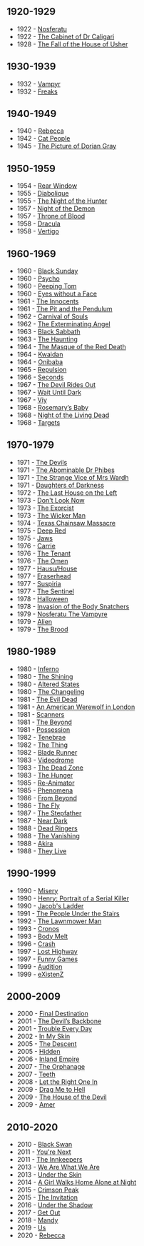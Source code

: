 ## 1920-1929
* 1922 - [Nosferatu](https://www.youtube.com/watch?v=FC6jFoYm3xs)
* 1922 - [The Cabinet of Dr Caligari](https://www.youtube.com/watch?v=4Dm6vUjxsz0)
* 1928 - [The Fall of the House of Usher](https://www.youtube.com/watch?v=mxjCWleWXf4)

## 1930-1939
* 1932 - [Vampyr](https://www.youtube.com/watch?v=pz5aW_IqmMw)
* 1932 - [Freaks](https://www.youtube.com/watch?v=vJVXTKkjsxA)

## 1940-1949
* 1940 - [Rebecca](https://www.youtube.com/watch?v=t3YJcW2UQiw)
* 1942 - [Cat People](https://www.youtube.com/watch?v=y7iL_9sbpV4)
* 1945 - [The Picture of Dorian Gray](https://www.youtube.com/watch?v=SVo86D_uw0A)

## 1950-1959
* 1954 - [Rear Window](https://www.youtube.com/watch?v=m01YktiEZCw)
* 1955 - [Diabolique](https://www.youtube.com/watch?v=AKB4CFmMMvQ)
* 1955 - [The Night of the Hunter](https://www.youtube.com/watch?v=6LuSu5ZWmyg)
* 1957 - [Night of the Demon](https://www.youtube.com/watch?v=jFlzcyd0yqA)
* 1957 - [Throne of Blood](https://www.youtube.com/watch?v=2-72oaAS9hc)
* 1958 - [Dracula](https://www.youtube.com/watch?v=MDTxHg7wyP0)
* 1958 - [Vertigo](https://www.youtube.com/watch?v=Z5jvQwwHQNY)

## 1960-1969
* 1960 - [Black Sunday](https://www.youtube.com/watch?v=mjGX72iCzmI)
* 1960 - [Psycho](https://www.youtube.com/watch?v=HjI1Of2lfhs)
* 1960 - [Peeping Tom](https://www.youtube.com/watch?v=nAqEn6JS-oM)
* 1960 - [Eyes without a Face](https://www.youtube.com/watch?v=2BY6syEApk8)
* 1961 - [The Innocents](https://www.youtube.com/watch?v=aOsF0S65RR0)
* 1961 - [The Pit and the Pendulum](https://www.youtube.com/watch?v=QChBy15UiTs)
* 1962 - [Carnival of Souls](https://www.youtube.com/watch?v=VQ0PeAQFeSg)
* 1962 - [The Exterminating Angel](https://www.youtube.com/watch?v=ERHL5nzEMmM)
* 1963 - [Black Sabbath](https://www.youtube.com/watch?v=JO8LJjLjncc)
* 1963 - [The Haunting](https://www.youtube.com/watch?v=AeAzGxWlEcg)
* 1964 - [The Masque of the Red Death](https://www.youtube.com/watch?v=vCUtm7mCF4I)
* 1964 - [Kwaidan](https://www.youtube.com/watch?v=MP8nwNvfNno)
* 1964 - [Onibaba](https://www.youtube.com/watch?v=sknsvtX68yw)
* 1965 - [Repulsion](https://www.youtube.com/watch?v=L8O-EFHbfp8)
* 1966 - [Seconds](https://www.youtube.com/watch?v=wHHhJ96646M)
* 1967 - [The Devil Rides Out](https://www.youtube.com/watch?v=LCZnuo1vuWU)
* 1967 - [Wait Until Dark](https://www.youtube.com/watch?v=MKeTME_tRUI)
* 1967 - [Viy](https://www.youtube.com/watch?v=HaVWeY_oDKw)
* 1968 - [Rosemary’s Baby](https://www.youtube.com/watch?v=NoXLXMbOgiU)
* 1968 - [Night of the Living Dead](https://www.youtube.com/watch?v=3BlIaesq4Mg)
* 1968 - [Targets](https://www.youtube.com/watch?v=oiSc3xAXX5g)

## 1970-1979
* 1971 - [The Devils](https://www.youtube.com/watch?v=tPConeKY3WA)
* 1971 - [The Abominable Dr Phibes](https://www.youtube.com/watch?v=sxnr9xycVLo)
* 1971 - [The Strange Vice of Mrs Wardh](https://www.youtube.com/watch?v=mqeTmeU1azw)
* 1971 - [Daughters of Darkness](https://www.youtube.com/watch?v=DYEKxAtcA8M)
* 1972 - [The Last House on the Left](https://www.youtube.com/watch?v=8W9KPhmYYtg)
* 1973 - [Don't Look Now](https://www.youtube.com/watch?v=AUWB-Kw4FiM)
* 1973 - [The Exorcist](https://www.youtube.com/watch?v=YDGw1MTEe9k)
* 1973 - [The Wicker Man](https://www.youtube.com/watch?v=a-tDnavDCwI)
* 1974 - [Texas Chainsaw Massacre](https://www.youtube.com/watch?v=l88omZtzw9w)
* 1975 - [Deep Red](https://www.youtube.com/watch?v=apdrNHcLUd8)
* 1975 - [Jaws](https://www.youtube.com/watch?v=U1fu_sA7XhE)
* 1976 - [Carrie](https://www.youtube.com/watch?v=YuO26oJQLVs)
* 1976 - [The Tenant](https://www.youtube.com/watch?v=2Y-4rJJw554)
* 1976 - [The Omen](https://www.youtube.com/watch?v=kqAYR6z7yAU)
* 1977 - [Hausu/House](https://www.youtube.com/watch?v=WQ_Yo06kIIA)
* 1977 - [Eraserhead](https://www.youtube.com/watch?v=J0Eq5GtCYdA)
* 1977 - [Suspiria](https://www.youtube.com/watch?v=MecSlkWMHPY)
* 1977 - [The Sentinel](https://www.youtube.com/watch?v=Z0YdJNeNXLE)
* 1978 - [Halloween](https://www.youtube.com/watch?v=DLEk6hES03Q)
* 1978 - [Invasion of the Body Snatchers](https://www.youtube.com/watch?v=52vK2-Dv1TA)
* 1979 - [Nosferatu The Vampyre](https://www.youtube.com/watch?v=S1Rachk7ipI)
* 1979 - [Alien](https://www.youtube.com/watch?v=jQ5lPt9edzQ)
* 1979 - [The Brood](https://www.youtube.com/watch?v=tI32rz-Xh7U)

## 1980-1989
* 1980 - [Inferno](https://www.youtube.com/watch?v=qbKgG_TC_To)
* 1980 - [The Shining](https://www.youtube.com/watch?v=i-B_bbkEfS0)
* 1980 - [Altered States](https://www.youtube.com/watch?v=ZyBE_aKg858)
* 1980 - [The Changeling](https://www.youtube.com/watch?v=kqOYI4TeGtA)
* 1981 - [The Evil Dead](https://www.youtube.com/watch?v=GU92dtYrF9I)
* 1981 - [An American Werewolf in London](https://www.youtube.com/watch?v=_oJZjpHBskc)
* 1981 - [Scanners](https://www.youtube.com/watch?v=FoIy7Y7H72Q)
* 1981 - [The Beyond](https://www.youtube.com/watch?v=ef0oH3ZizfI)
* 1981 - [Possession](https://www.youtube.com/watch?v=uDpFpzbwfiw)
* 1982 - [Tenebrae](https://www.youtube.com/watch?v=OkUpGi2N8wo)
* 1982 - [The Thing](https://www.youtube.com/watch?v=p35JDJLa9ec)
* 1982 - [Blade Runner](https://www.youtube.com/watch?v=eogpIG53Cis)
* 1983 - [Videodrome](https://www.youtube.com/watch?v=UFHey3utk0I)
* 1983 - [The Dead Zone](https://www.youtube.com/watch?v=lmC5oPc7L3M)
* 1983 - [The Hunger](https://www.youtube.com/watch?v=l9IDoAPC6Ps)
* 1985 - [Re-Animator](https://www.youtube.com/watch?v=NCGGG_NvE4g)
* 1985 - [Phenomena ](https://www.youtube.com/watch?v=Tt93yZUgJNQ)
* 1986 - [From Beyond](https://www.youtube.com/watch?v=d3D9O9vrDjw)
* 1986 - [The Fly](https://www.youtube.com/watch?v=Z-V3X963DRI)
* 1987 - [The Stepfather](https://www.youtube.com/watch?v=zdKzH-Rh31g)
* 1987 - [Near Dark](https://www.youtube.com/watch?v=hQxnVrg2TSQ)
* 1988 - [Dead Ringers](https://www.youtube.com/watch?v=-ZHbu3msmes)
* 1988 - [The Vanishing](https://www.youtube.com/watch?v=ZIuBuGWCuZo)
* 1988 - [Akira](https://www.youtube.com/watch?v=7mdMtuGL7eg)
* 1988 - [They Live](https://www.youtube.com/watch?v=jTK8eff1Zsk)

## 1990-1999
* 1990 - [Misery](https://www.youtube.com/watch?v=XHQ9CPRfDsw)
* 1990 - [Henry: Portrait of a Serial Killer](https://www.youtube.com/watch?v=YFGPKShiOX4)
* 1990 - [Jacob's Ladder](https://www.youtube.com/watch?v=rJztRnDxdM8)
* 1991 - [The People Under the Stairs](https://www.youtube.com/watch?v=aIH9uDZ99c8)
* 1992 - [The Lawnmower Man](https://www.youtube.com/watch?v=YCxFGxqLsHE)
* 1993 - [Cronos](https://www.youtube.com/watch?v=YdxA9vIFmYw)
* 1993 - [Body Melt](https://www.youtube.com/watch?v=PA0riGc6cWw)
* 1996 - [Crash](https://www.youtube.com/watch?v=8dRrud8ClvA)
* 1997 - [Lost Highway](https://www.youtube.com/watch?v=1nKjO9QCSic)
* 1997 - [Funny Games](https://www.youtube.com/watch?v=tkbG1uSH0to)
* 1999 - [Audition](https://www.youtube.com/watch?v=uR1DnkweK5U)
* 1999 - [eXistenZ](https://www.youtube.com/watch?v=HAdbdUt_h9M)

## 2000-2009
* 2000 - [Final Destination](https://www.youtube.com/watch?v=JuuMbzGECxE)
* 2001 - [The Devil’s Backbone](https://www.youtube.com/watch?v=WVy3lmYnEUI)
* 2001 - [Trouble Every Day](https://www.youtube.com/watch?v=BRTgpR2Tau0)
* 2002 - [In My Skin](https://www.youtube.com/watch?v=QTkH-gMPv3g)
* 2005 - [The Descent](https://www.youtube.com/watch?v=CSYg7Z1KS_I)
* 2005 - [Hidden](https://www.youtube.com/watch?v=pvT_9TqIEtM)
* 2006 - [Inland Empire](https://www.youtube.com/watch?v=MsF7D02RO4A)
* 2007 - [The Orphanage](https://www.youtube.com/watch?v=nUZQgqxIZ6s)
* 2007 - [Teeth](https://www.youtube.com/watch?v=FuW_L8WJtMk)
* 2008 - [Let the Right One In](https://www.youtube.com/watch?v=ICp4g9p_rgo)
* 2009 - [Drag Me to Hell](https://www.youtube.com/watch?v=BUZTybLlWKI)
* 2009 - [The House of the Devil](https://www.youtube.com/watch?v=AtXtSGRV0xc)
* 2009 - [Amer](https://www.youtube.com/watch?v=FYcS09xisRE)

## 2010-2020
* 2010 - [Black Swan](https://www.youtube.com/watch?v=5jaI1XOB-bs)
* 2011 - [You're Next](https://www.youtube.com/watch?v=ufUQWpEkbf0)
* 2011 - [The Innkeepers](https://www.youtube.com/watch?v=XRNJy3i0_C4)
* 2013 - [We Are What We Are](https://www.youtube.com/watch?v=kPG9kZmEwcs)
* 2013 - [Under the Skin](https://www.youtube.com/watch?v=CcR5KHjoc-0)
* 2014 - [A Girl Walks Home Alone at Night](https://www.youtube.com/watch?v=_YGmTdo3vuY)
* 2015 - [Crimson Peak](https://www.youtube.com/watch?v=6yAbFYbi8XU)
* 2015 - [The Invitation](https://www.youtube.com/watch?v=0-mp77SZ_0M)
* 2016 - [Under the Shadow](https://www.youtube.com/watch?v=kHVFP80Upxw)
* 2017 - [Get Out](https://www.youtube.com/watch?v=DzfpyUB60YY)
* 2018 - [Mandy](https://www.youtube.com/watch?v=hRKVxT4-1wM)
* 2019 - [Us](https://www.youtube.com/watch?v=hNCmb-4oXJA&)
* 2020 - [Rebecca](https://www.youtube.com/watch?v=LFVhB54UqvQ)
